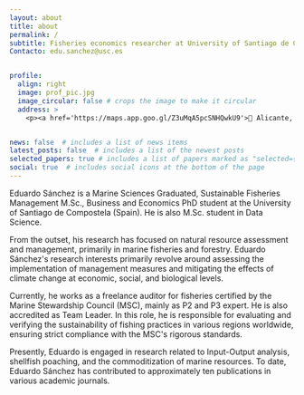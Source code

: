 ```yaml
---
layout: about
title: about
permalink: /
subtitle: Fisheries economics researcher at University of Santiago de Compostela, ECOPESCA Research Group PhD student in Economics & Business. Faculty of Economics and Business Studies. 
Contacto: edu.sanchez@usc.es


profile:
  align: right
  image: prof_pic.jpg
  image_circular: false # crops the image to make it circular
  address: >
    <p><a href='https://maps.app.goo.gl/Z3uMqA5pcSNHQwkU9'>🚩 Alicante, Spain </a> </p>


news: false  # includes a list of news items
latest_posts: false  # includes a list of the newest posts
selected_papers: true # includes a list of papers marked as "selected={true}"
social: true  # includes social icons at the bottom of the page
---
```


Eduardo Sánchez is a Marine Sciences Graduated, Sustainable Fisheries Management M.Sc., Business and Economics PhD student at the University of Santiago de Compostela (Spain). He is also M.Sc. student in Data Science.

From the outset, his research has focused on natural resource assessment and management, primarily in marine fisheries and forestry. Eduardo Sánchez's research interests primarily revolve around assessing the implementation of management measures and mitigating the effects of climate change at economic, social, and biological levels.

Currently, he works as a freelance auditor for fisheries certified by the Marine Stewardship Council (MSC), mainly as P2 and P3 expert. He is also accredited as Team Leader. In this role, he is responsible for evaluating and verifying the sustainability of fishing practices in various regions worldwide, ensuring strict compliance with the MSC's rigorous standards.

Presently, Eduardo is engaged in research related to Input-Output analysis, shellfish poaching, and the commoditization of marine resources. To date, Eduardo Sánchez has contributed to approximately ten publications in various academic journals.
